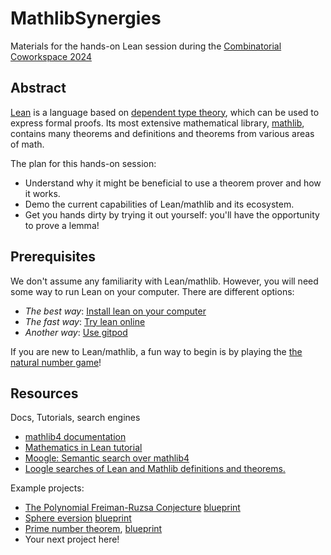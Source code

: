 # MathlibSynergies

Materials for the hands-on Lean session during the [Combinatorial Coworkspace 2024](https://www.combinatorial-cowork.space/)


## Abstract

[Lean](https://lean-lang.org/) is a language based on [dependent type theory](https://en.wikipedia.org/wiki/Dependent_type), which can be used to express formal proofs. Its most extensive mathematical library, [mathlib](https://leanprover-community.github.io/index.html), contains many theorems and definitions and theorems from various areas of math.

The plan for this hands-on session:

- Understand why it might be beneficial to use a theorem prover and how it works.
- Demo the current capabilities of Lean/mathlib and its ecosystem.
- Get you hands dirty by trying it out yourself: you'll have the opportunity to prove a lemma!

## Prerequisites

We don't assume any familiarity with Lean/mathlib.
However, you will need some way to run Lean on your computer.
There are different options:

 - *The best way*: [Install lean on your computer](https://leanprover-community.github.io/get_started.html)
 - *The fast way*: [Try lean online](https://live.lean-lang.org/)
 - *Another way*: [Use gitpod](https://gitpod.io/new/#/https://github.com/mo271/MathlibSynergies)

 If you are new to Lean/mathlib, a fun way to begin is by playing the [the natural number game](https://adam.math.hhu.de/)!


## Resources

Docs, Tutorials, search engines

 - [mathlib4 documentation](https://leanprover-community.github.io/mathlib4_docs/)
 - [Mathematics in Lean tutorial](https://leanprover-community.github.io/mathematics_in_lean/)
 - [Moogle: Semantic search over mathlib4](https://www.moogle.ai/)
 - [Loogle searches of Lean and Mathlib definitions and theorems.](https://loogle.lean-lang.org/)

Example projects:

  - [The Polynomial Freiman-Ruzsa Conjecture](https://teorth.github.io/pfr/) [blueprint](https://teorth.github.io/pfr/blueprint/)
  - [Sphere eversion](https://leanprover-community.github.io/sphere-eversion/) [blueprint](https://leanprover-community.github.io/sphere-eversion/blueprint/index.html)
  - [Prime number theorem](https://github.com/AlexKontorovich/PrimeNumberTheoremAnd/), [blueprint](https://alexkontorovich.github.io/PrimeNumberTheoremAnd/web/)
  - Your next project here!
